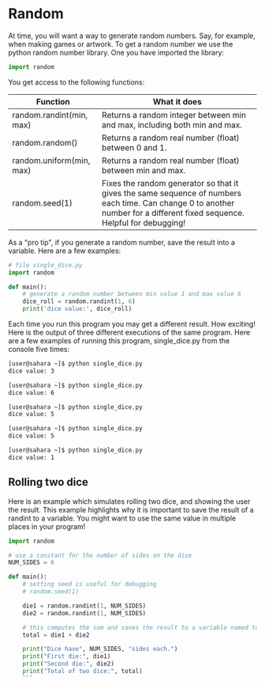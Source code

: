 # Random

At time, you will want a way to generate random numbers. Say, for example, when making games or artwork. To get a random number we use the python random number library. One you have imported the library:

```python
import random
```

You get access to the following functions:

| Function               | What it does                                                             |
| ------------------------- | --------------------------------------------------------------------- |
| random.randint(min, max)|Returns a random integer between min and max, including both min and max.|
| random.random()         | Returns a random real number (float) between 0 and 1.                   |
| random.uniform(min, max)| Returns a random real number (float) between min and max.               |
|random.seed(1) | Fixes the random generator so that it gives the same sequence of numbers each time. Can change 0 to another number for a different fixed sequence. Helpful for debugging! |

As a "pro tip", if you generate a random number, save the result into a variable. Here are a few examples:

```python
# file single_dice.py 
import random

def main():
    # generate a random number between min value 1 and max value 6
    dice_roll = random.randint(1, 6)
    print('dice value:', dice_roll)
```

Each time you run this program you may get a different result. How exciting! Here is the output of three different executions of the same program. Here are a few examples of running this program, single_dice.py from the console five times:

```bash
[user@sahara ~]$ python single_dice.py
dice value: 3

[user@sahara ~]$ python single_dice.py
dice value: 6

[user@sahara ~]$ python single_dice.py
dice value: 5

[user@sahara ~]$ python single_dice.py
dice value: 5

[user@sahara ~]$ python single_dice.py
dice value: 1
```

## Rolling two dice

Here is an example which simulates rolling two dice, and showing the user the result. This example highlights why it is important to save the result of a randint to a variable. You might want to use the same value in multiple places in your program!

```python
import random

# use a constant for the number of sides on the dice
NUM_SIDES = 6

def main():
    # setting seed is useful for debugging
    # random.seed(1)

    die1 = random.randint(1, NUM_SIDES)
    die2 = random.randint(1, NUM_SIDES)

    # this computes the sum and saves the result to a variable named total
    total = die1 + die2 

    print("Dice have", NUM_SIDES, "sides each.")
    print("First die:", die1)
    print("Second die:", die2)
    print("Total of two dice:", total)
    ```
